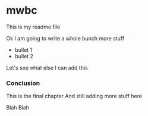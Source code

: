 # mwbc

This is my readme file
<p>
Ok I am going to write a whole bunch more stuff
<ul>
<li>bullet 1
<li>bullet 2
</ul>

<p>
Let's see what else I can add this

<h3>Conclusion</h3>
This is the final chapter
And still adding more stuff here

Blah Blah